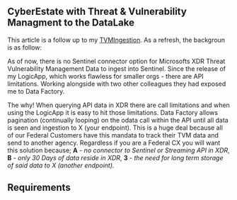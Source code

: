 ## CyberEstate with Threat & Vulnerability Managment to the DataLake

This article is a follow up to my [TVMIngestion](). As a refresh, the backgroun is as follow:

As of now, there is no Sentinel connector option for Microsofts XDR Threat Vulnerability Management Data to ingest into Sentinel. Since the release of my LogicApp, which works flawless for smaller orgs - there are API limitations. Working alongside with two other colleagues they  had exposed me to Data Factory.

The why! When querying API data in XDR there are call limitations and when using the LogicApp it is easy to hit those limitations. Data Factory allows pagination (continually looping) on the odata call within the API until all data is seen and ingestion to X (your endpoint). This is a huge deal because all of our Federal Customers have this mandata to track their TVM data and send to another agency. Regardless if you are a Federal CX you will want this solution because; **A** - *no connector to Sentinel or Streaming API in XDR*, **B** - *only 30 Days of data reside in XDR*, **3** - *the need for long term storage of said data to X (another endpoint).*

## Requirements
